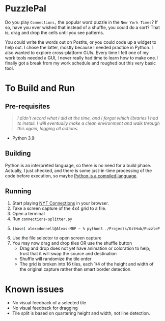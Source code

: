 # PuzzlePal

Do you play `Connections,` the popular word puzzle in the `New York Times`?
If so, have you ever wished that instead of a shuffle, you could do a sort?
That is, drag and drop the cells until you see patterns.

You could write the words out on PostIts, or you could code up a widget to help out.
I chose the latter, mostly because I needed practice in Python.
I also wanted to explore cross-platform GUIs.
Every time I felt one of my work tools needed a GUI, I never really had time to learn how to make one.
I finally got a break from my work schedule and roughed out this very basic tool.

# To Build and Run

## Pre-requisites

>_I didn't record what I did at the time, and I forgot which libraries I had to install._
_I will eventually make a clean environment and walk through this again, logging all actions._

- Python 3.9

## Building
Python is an interpreted language, so there is no need for a build phase.
Actually, I just checked, and there is some just-in-time processing of the code before execution, so maybe [Python is a compiled language](https://eddieantonio.ca/blog/2023/10/25/python-is-a-compiled-language/).

## Running

1. Start playing [NYT Connections](https://www.nytimes.com/games/connections) in your browser.
1. Take a screen capture of the 4x4 grid to a file.
1. Open a terminal
1. Run `connections-splitter.py`
1. ```bash
   (base) alexodonnell@Alexs-MBP ~ % python3 ./Projects/GitHub/PuzzlePal/code/connections-splitter.py
   ```
1. Use the file selector to open screen capture
1. You may now drag and drop tiles OR use the shuffle button
   - Drag and drop does not yet have animation or coloration to help; trust that it will swap the source and destination
   - Shuffle will randomize the tile order
   - The grid is broken into 16 tiles, each 1/4 of the height and width of the original capture rather than smart border detection.
  
# Known issues

- No visual feedback of a selected tile
- No visual feedback for dragging
- Tile split is based on quartering height and width, not line detection.
